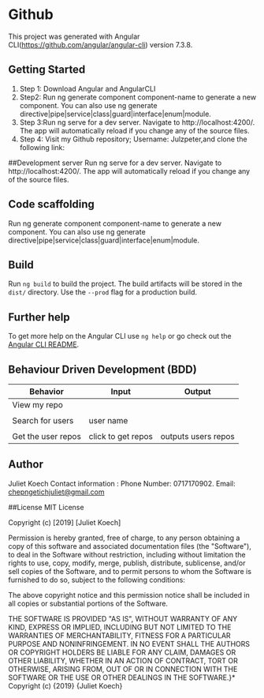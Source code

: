 # Github

This project was generated with Angular CLI(https://github.com/angular/angular-cli) version 7.3.8.

## Getting Started

1) Step 1: Download Angular and AngularCLI
2) Step2: Run ng generate component component-name to generate a new component. You can also use ng generate directive|pipe|service|class|guard|interface|enum|module. 
 3) Step 3:Run ng serve for a dev server. Navigate to http://localhost:4200/. The app will automatically reload if you change any of the source files.
 4) Step 4: Visit my Github repository; Username: Julzpeter,and clone the following link: 

 ##Development server
 Run ng serve for a dev server. Navigate to http://localhost:4200/. The app will automatically reload if you change any of the source files.



## Code scaffolding

Run ng generate component component-name to generate a new component. You can also use ng generate directive|pipe|service|class|guard|interface|enum|module.

## Build

Run `ng build` to build the project. The build artifacts will be stored in the `dist/` directory. Use the `--prod` flag for a production build.

## Further help

To get more help on the Angular CLI use `ng help` or go check out the [Angular CLI README](https://github.com/angular/angular-cli/blob/master/README.md).


## Behaviour Driven Development (BDD)

 |   Behavior         |   Input             |  Output                |
 |--------------------|---------------------|------------------------|
 |View my repo        |                     |                        |
 |                    |                     |                        |               
 | Search for users   |  user name          |                        |
 |                    |                     |                        |
 | Get the user repos | click to get repos  |   outputs users repos  |  
 


 ## Author
Juliet Koech 
Contact information : Phone Number: 0717170902. Email: chepngetichjuliet@gmail.com

##License
MIT License

Copyright (c) [2019] [Juliet Koech]

Permission is hereby granted, free of charge, to any person obtaining a copy of this software and associated documentation files (the "Software"), to deal in the Software without restriction, including without limitation the rights to use, copy, modify, merge, publish, distribute, sublicense, and/or sell copies of the Software, and to permit persons to whom the Software is furnished to do so, subject to the following conditions:

The above copyright notice and this permission notice shall be included in all copies or substantial portions of the Software.

THE SOFTWARE IS PROVIDED "AS IS", WITHOUT WARRANTY OF ANY KIND, EXPRESS OR IMPLIED, INCLUDING BUT NOT LIMITED TO THE WARRANTIES OF MERCHANTABILITY, FITNESS FOR A PARTICULAR PURPOSE AND NONINFRINGEMENT. IN NO EVENT SHALL THE AUTHORS OR COPYRIGHT HOLDERS BE LIABLE FOR ANY CLAIM, DAMAGES OR OTHER LIABILITY, WHETHER IN AN ACTION OF CONTRACT, TORT OR OTHERWISE, ARISING FROM, OUT OF OR IN CONNECTION WITH THE SOFTWARE OR THE USE OR OTHER DEALINGS IN THE SOFTWARE.}* Copyright (c) {2019} {Juliet Koech}
